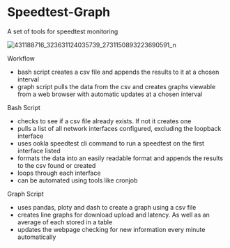 # Speedtest-Graph
A set of tools for speedtest monitoring

![431188716_323631124035739_2731150893223690591_n](https://github.com/Kmac907/Speedtest-Graph/assets/120307903/48f191ad-844e-42a8-a7e3-87881c4529cf)

Workflow
- bash script creates a csv file and appends the results to it at a chosen interval
- graph script pulls the data from the csv and creates graphs viewable from a web browser with automatic updates at a chosen interval

Bash Script
- checks to see if a csv file already exists. If not it creates one
- pulls a list of all network interfaces configured, excluding the loopback interface
- uses ookla speedtest cli command to run a speedtest on the first interface listed
- formats the data into an easily readable format and appends the results to the csv found or created
- loops through each interface
- can be automated using tools like cronjob

Graph Script
- uses pandas, ploty and dash to create a graph using a csv file
- creates line graphs for download upload and latency. As well as an average of each stored in a table
- updates the webpage checking for new information every minute automatically
